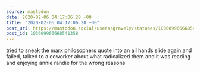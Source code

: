 ```yaml
---
source: mastodon
date: 2020-02-06 04:17:06.28 +00
title: "2020-02-06 04:17:06.28 +00"
post_uri: https://mastodon.social/users/gravely/statuses/103609966668541358
post_id: 103609966668541358
---
```

tried to sneak the marx philosophers quote into an all hands slide again and failed, talked to a coworker about what radicalized them and it was reading and enjoying annie randie for the wrong reasons


